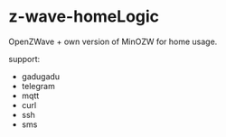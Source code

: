 # z-wave-homeLogic
OpenZWave + own version of MinOZW for home usage.

support:
- gadugadu
- telegram
- mqtt
- curl
- ssh
- sms

